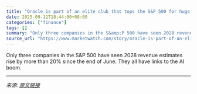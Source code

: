 ```yaml
---
title: "Oracle is part of an elite club that tops the S&P 500 for huge jumps in sales estimates"
date: 2025-09-11T18:44:00+08:00
categories: ["finance"]
tags: []
summary: "Only three companies in the S&amp;P 500 have seen 2028 revenue estimates rise by more than 20% since the end of June. They all have links to the AI boom."
source_url: "https://www.marketwatch.com/story/oracle-is-part-of-an-elite-club-that-tops-the-s-p-500-for-huge-jumps-in-sales-estimates-5f5156f0?mod=mw_rss_topstories"
---
```


Only three companies in the S&amp;P 500 have seen 2028 revenue estimates rise by more than 20% since the end of June. They all have links to the AI boom.

---

*来源: [原文链接](https://www.marketwatch.com/story/oracle-is-part-of-an-elite-club-that-tops-the-s-p-500-for-huge-jumps-in-sales-estimates-5f5156f0?mod=mw_rss_topstories)*
